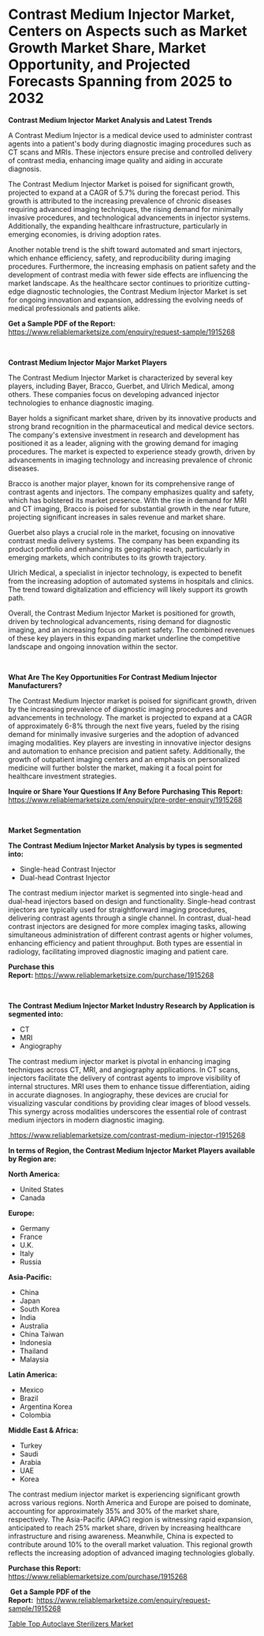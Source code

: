 <p><h1>Contrast Medium Injector Market, Centers on Aspects such as Market Growth Market Share, Market Opportunity, and Projected Forecasts Spanning from 2025 to 2032</h1></p><p><strong>Contrast Medium Injector Market Analysis and Latest Trends</strong></p>
<p><p>A Contrast Medium Injector is a medical device used to administer contrast agents into a patient's body during diagnostic imaging procedures such as CT scans and MRIs. These injectors ensure precise and controlled delivery of contrast media, enhancing image quality and aiding in accurate diagnosis.</p><p>The Contrast Medium Injector Market is poised for significant growth, projected to expand at a CAGR of 5.7% during the forecast period. This growth is attributed to the increasing prevalence of chronic diseases requiring advanced imaging techniques, the rising demand for minimally invasive procedures, and technological advancements in injector systems. Additionally, the expanding healthcare infrastructure, particularly in emerging economies, is driving adoption rates. </p><p>Another notable trend is the shift toward automated and smart injectors, which enhance efficiency, safety, and reproducibility during imaging procedures. Furthermore, the increasing emphasis on patient safety and the development of contrast media with fewer side effects are influencing the market landscape. As the healthcare sector continues to prioritize cutting-edge diagnostic technologies, the Contrast Medium Injector Market is set for ongoing innovation and expansion, addressing the evolving needs of medical professionals and patients alike.</p></p>
<p><strong>Get a Sample PDF of the Report:&nbsp;</strong> <a href="https://www.reliablemarketsize.com/enquiry/request-sample/1915268?utm_campaign=3094&utm_medium=2&utm_source=Github&utm_content=ia&utm_term=05032025&utm_id=contrast-medium-injector">https://www.reliablemarketsize.com/enquiry/request-sample/1915268</a></p>
<p>&nbsp;</p>
<p><strong>Contrast Medium Injector Major Market Players</strong></p>
<p><p>The Contrast Medium Injector Market is characterized by several key players, including Bayer, Bracco, Guerbet, and Ulrich Medical, among others. These companies focus on developing advanced injector technologies to enhance diagnostic imaging.</p><p>Bayer holds a significant market share, driven by its innovative products and strong brand recognition in the pharmaceutical and medical device sectors. The company's extensive investment in research and development has positioned it as a leader, aligning with the growing demand for imaging procedures. The market is expected to experience steady growth, driven by advancements in imaging technology and increasing prevalence of chronic diseases.</p><p>Bracco is another major player, known for its comprehensive range of contrast agents and injectors. The company emphasizes quality and safety, which has bolstered its market presence. With the rise in demand for MRI and CT imaging, Bracco is poised for substantial growth in the near future, projecting significant increases in sales revenue and market share.</p><p>Guerbet also plays a crucial role in the market, focusing on innovative contrast media delivery systems. The company has been expanding its product portfolio and enhancing its geographic reach, particularly in emerging markets, which contributes to its growth trajectory.</p><p>Ulrich Medical, a specialist in injector technology, is expected to benefit from the increasing adoption of automated systems in hospitals and clinics. The trend toward digitalization and efficiency will likely support its growth path.</p><p>Overall, the Contrast Medium Injector Market is positioned for growth, driven by technological advancements, rising demand for diagnostic imaging, and an increasing focus on patient safety. The combined revenues of these key players in this expanding market underline the competitive landscape and ongoing innovation within the sector.</p></p>
<p>&nbsp;</p>
<p><strong>What Are The Key Opportunities For Contrast Medium Injector Manufacturers?</strong></p>
<p><p>The Contrast Medium Injector market is poised for significant growth, driven by the increasing prevalence of diagnostic imaging procedures and advancements in technology. The market is projected to expand at a CAGR of approximately 6-8% through the next five years, fueled by the rising demand for minimally invasive surgeries and the adoption of advanced imaging modalities. Key players are investing in innovative injector designs and automation to enhance precision and patient safety. Additionally, the growth of outpatient imaging centers and an emphasis on personalized medicine will further bolster the market, making it a focal point for healthcare investment strategies.</p></p>
<p><strong>Inquire or Share Your Questions If Any Before Purchasing This Report:</strong> <a href="https://www.reliablemarketsize.com/enquiry/pre-order-enquiry/1915268?utm_campaign=3094&utm_medium=2&utm_source=Github&utm_content=ia&utm_term=05032025&utm_id=contrast-medium-injector">https://www.reliablemarketsize.com/enquiry/pre-order-enquiry/1915268</a></p>
<p>&nbsp;</p>
<p><strong>Market Segmentation</strong></p>
<p><strong>The Contrast Medium Injector Market Analysis by types is segmented into:</strong></p>
<p><ul><li>Single-head Contrast Injector</li><li>Dual-head Contrast Injector</li></ul></p>
<p><p>The contrast medium injector market is segmented into single-head and dual-head injectors based on design and functionality. Single-head contrast injectors are typically used for straightforward imaging procedures, delivering contrast agents through a single channel. In contrast, dual-head contrast injectors are designed for more complex imaging tasks, allowing simultaneous administration of different contrast agents or higher volumes, enhancing efficiency and patient throughput. Both types are essential in radiology, facilitating improved diagnostic imaging and patient care.</p></p>
<p><strong>Purchase this Report:&nbsp;</strong><a href="https://www.reliablemarketsize.com/purchase/1915268?utm_campaign=3094&utm_medium=2&utm_source=Github&utm_content=ia&utm_term=05032025&utm_id=contrast-medium-injector">https://www.reliablemarketsize.com/purchase/1915268</a></p>
<p>&nbsp;</p>
<p><strong>The Contrast Medium Injector Market Industry Research by Application is segmented into:</strong></p>
<p><ul><li>CT</li><li>MRI</li><li>Angiography</li></ul></p>
<p><p>The contrast medium injector market is pivotal in enhancing imaging techniques across CT, MRI, and angiography applications. In CT scans, injectors facilitate the delivery of contrast agents to improve visibility of internal structures. MRI uses them to enhance tissue differentiation, aiding in accurate diagnoses. In angiography, these devices are crucial for visualizing vascular conditions by providing clear images of blood vessels. This synergy across modalities underscores the essential role of contrast medium injectors in modern diagnostic imaging.</p></p>
<p><a href="https://www.reliablemarketsize.com/contrast-medium-injector-r1915268?utm_campaign=3094&utm_medium=2&utm_source=Github&utm_content=ia&utm_term=05032025&utm_id=contrast-medium-injector">&nbsp;https://www.reliablemarketsize.com/contrast-medium-injector-r1915268</a></p>
<p><strong>In terms of Region, the Contrast Medium Injector Market Players available by Region are:</strong></p>
<p>
    <p> <strong> North America: </strong>
        <ul>
            <li>United States</li>
            <li>Canada</li>
        </ul>
        </p> 
    <p> <strong> Europe: </strong>
        <ul>
            <li>Germany</li>
            <li>France</li>
            <li>U.K.</li>
            <li>Italy</li>
            <li>Russia</li>
        </ul>
        </p> 
    <p> <strong> Asia-Pacific: </strong>
        <ul>
            <li>China</li>
            <li>Japan</li>
            <li>South Korea</li>
            <li>India</li>
            <li>Australia</li>
            <li>China Taiwan</li>
            <li>Indonesia</li>
            <li>Thailand</li>
            <li>Malaysia</li>
        </ul>
        </p> 
    <p> <strong> Latin America: </strong>
        <ul>
            <li>Mexico</li>
            <li>Brazil</li>
            <li>Argentina Korea</li>
            <li>Colombia</li>
        </ul>
        </p> 
    <p> <strong> Middle East & Africa: </strong>
        <ul>
            <li>Turkey</li>
            <li>Saudi</li>
            <li>Arabia</li>
            <li>UAE</li>
            <li>Korea</li>
        </ul>
    </p>
    </p>
<p><p>The contrast medium injector market is experiencing significant growth across various regions. North America and Europe are poised to dominate, accounting for approximately 35% and 30% of the market share, respectively. The Asia-Pacific (APAC) region is witnessing rapid expansion, anticipated to reach 25% market share, driven by increasing healthcare infrastructure and rising awareness. Meanwhile, China is expected to contribute around 10% to the overall market valuation. This regional growth reflects the increasing adoption of advanced imaging technologies globally.</p></p>
<p><strong>Purchase this Report: </strong><a href="https://www.reliablemarketsize.com/purchase/1915268?utm_campaign=3094&utm_medium=2&utm_source=Github&utm_content=ia&utm_term=05032025&utm_id=contrast-medium-injector">https://www.reliablemarketsize.com/purchase/1915268</a></p>
<p>&nbsp;<strong>Get a Sample PDF of the Report:&nbsp;&nbsp;</strong><a href="https://www.reliablemarketsize.com/enquiry/request-sample/1915268?utm_campaign=3094&utm_medium=2&utm_source=Github&utm_content=ia&utm_term=05032025&utm_id=contrast-medium-injector">https://www.reliablemarketsize.com/enquiry/request-sample/1915268</a></p>
<p><strong></strong></p>
<p><p><a href="https://github.com/leyesamilej/Market-Research-Report-List-1/blob/main/table-top-autoclave-sterilizers-market.md?utm_campaign=3094&utm_medium=2&utm_source=Github&utm_content=ia&utm_term=05032025&utm_id=contrast-medium-injector">Table Top Autoclave Sterilizers Market</a></p></p>